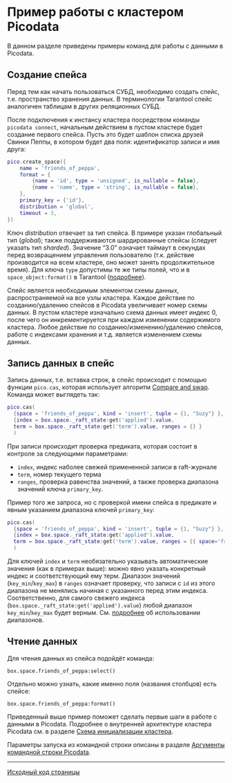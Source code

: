 # Пример работы с кластером Picodata
В данном разделе приведены примеры команд для работы с данными в Picodata.


## Создание спейса
Перед тем как начать пользоваться СУБД, необходимо создать спейс, т.е.
пространство хранения данных. В терминологии Tarantool спейс аналогичен
таблицам в других реляционных СУБД. 

После подключения к инстансу кластера посредством команды `picodata
connect`, начальным действием в пустом кластере будет создание первого
спейса. Пусть это будет шаблон списка друзей Свинки Пеппы, в
котором будет два поля: идентификатор записи и имя друга:

```lua
pico.create_space({
    name = 'friends_of_peppa',
    format = {
        {name = 'id', type = 'unsigned', is_nullable = false},
        {name = 'name', type = 'string', is_nullable = false},
    },
    primary_key = {'id'},
    distribution = 'global',
    timeout = 3,
})
```

Ключ _distribution_ отвечает за тип спейса. В примере указан глобальный
тип (_global_); также поддерживаются шардированные спейсы (следует
указать тип _sharded_). Значение “3.0” означает таймаут в секундах перед
возвращением управления пользователю (т.к. действие производится на всем
кластере, оно может занять продолжительное время). Для ключа `type`
допустимы те же типы полей, что и в `space_object:format()` в Tarantool
([подробнее](https://www.tarantool.io/ru/doc/latest/reference/reference_lua/box_space/format/)).  

Спейс является необходимым элементом схемы данных, распространяемой на
все узлы кластера. Каждое действие по созданию/удалению спейсов в
Picodata увеличивает номер схемы данных. В пустом кластере изначально
схема данных имеет индекс 0, после чего он инкрементируется при каждом
изменении содержимого кластера. Любое действие по
созданию/изменению/удалению спейсов, работе с индексами хранения и т.д.
является изменением схемы данных. 


## Запись данных в спейс
Запись данных, т.е. вставка строк, в спейс происходит с помощью функции
`pico.cas`, которая использует алгоритм [Compare and
swap](glossary.md#cas). Команда может выглядеть так:
```lua
pico.cas(
  {space = 'friends_of_peppa', kind = 'insert', tuple = {1, "Suzy"} },
  {index = box.space._raft_state:get('applied').value, 
  term = box.space._raft_state:get('term').value, ranges = {} }
  )
```
При записи происходит проверка предиката, которая состоит в контроле за следующими параметрами:

- `index`, индекс наболее свежей примененной записи в raft-журнале
- `term`, номер текущего терма
- `ranges`, проверка равенства значений, а также проверка диапазона значений ключа `primary_key`. 

Пример того же запроса, но с проверкой имени спейса в предикате и явным
указанием диапазона ключей `primary_key`:

```lua
pico.cas(
  {space = 'friends_of_peppa', kind = 'insert', tuple = {1, "Suzy"} },
  {index = box.space._raft_state:get('applied').value, 
  term = box.space._raft_state:get('term').value, ranges = {{ space='friends_of_peppa', key_min = { kind = 'included', key = {1} }, key_max = { kind = 'included', key = {3} }, }} }
  )
```

Для ключей `index` и `term` необязательно указывать автоматические
значения (как в примерах выше): можно явно указать конкретный индекс и
соответствующий ему терм. Диапазон значений (`key_min`/`key_max`) в
`ranges` означает проверку, что записи с `id` из этого диапазона не
менялись начиная с указанного перед этим индекса. Соответственно, для
самого свежего индекса (`box.space._raft_state:get('applied').value`)
любой диапазон `key_min`/`key_max` будет верным. См.
[подробнее](api.md#casrange) об использовании диапазонов.



## Чтение данных
Для чтения данных из спейса подойдёт команда:
```
box.space.friends_of_peppa:select()
```

Отдельно можно узнать, какие именно поля (названия столбцов) есть спейсе:
```
box.space.friends_of_peppa:format()
```

Приведенный выше пример поможет сделать первые шаги в работе с данными в Picodata.
Подробнее о внутренней архитектуре кластера Picodata см. в разделе
[Cхема инициализации кластера](../clustering). 

Параметры запуска из командной строки описаны в разделе [Аргументы командной строки Picodata](../cli).

---
[Исходный код страницы](https://git.picodata.io/picodata/picodata/docs/-/blob/main/docs/tutorial.md)

